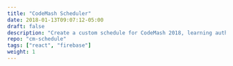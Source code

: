 ```yaml
---
title: "CodeMash Scheduler"
date: 2018-01-13T09:07:12-05:00
draft: false
description: "Create a custom schedule for CodeMash 2018, learning auth & firebase"
repo: "cm-schedule"
tags: ["react", "firebase"]
weight: 1
---
```


